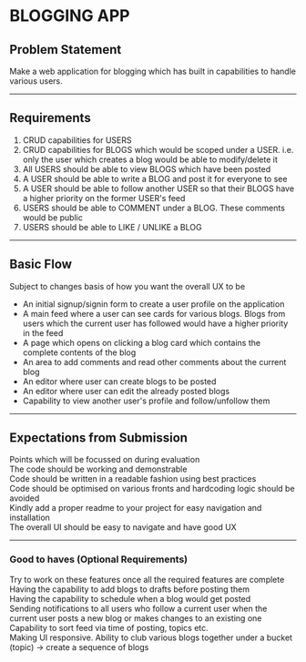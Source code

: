 # BLOGGING APP

## Problem Statement
Make a web application for blogging which has built in capabilities to handle various users.
<hr />


## Requirements
  1. CRUD capabilities for USERS 
  2. CRUD capabilities for BLOGS which would be scoped under a USER. i.e. only the user which creates a blog would be able to modify/delete it 
  3. All USERS should be able to view BLOGS which have been posted 
  4. A USER should be able to write a BLOG and post it for everyone to see 
  5. A USER should be able to follow another USER so that their BLOGS have a higher priority on the former USER's feed 
  6. USERS should be able to COMMENT under a BLOG. These comments would be public 
  7. USERS should be able to LIKE / UNLIKE a BLOG 
<hr />

## Basic Flow

  Subject to changes basis of how you want the overall UX to be
 <ul>
  <li>An initial signup/signin form to create a user profile on the application
  <li>A main feed where a user can see cards for various blogs. Blogs from users which the current user has followed would have a higher priority in the feed
  <li>A page which opens on clicking a blog card which contains the complete contents of the blog
  <li>An area to add comments and read other comments about the current blog
  <li>An editor where user can create blogs to be posted
  <li>An editor where user can edit the already posted blogs
  <li>Capability to view another user's profile and follow/unfollow them
 </ul>
<hr />
  
## Expectations from Submission

  Points which will be focussed on during evaluation\
  The code should be working and demonstrable\
  Code should be written in a readable fashion using best practices\
  Code should be optimised on various fronts and hardcoding logic should be avoided\
  Kindly add a proper readme to your project for easy navigation and installation\
  The overall UI should be easy to navigate and have good UX
<hr />
  
### Good to haves (Optional Requirements)

  Try to work on these features once all the required features are complete\
  Having the capability to add blogs to drafts before posting them\
  Having the capability to schedule when a blog would get posted\
  Sending notifications to all users who follow a current user when the current user posts a new blog or makes changes to an existing one\
  Capability to sort feed via time of posting, topics etc.\
  Making UI responsive. Ability to club various blogs together under a bucket (topic) -> create a sequence of blogs
